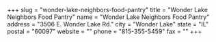 +++
slug = "wonder-lake-neighbors-food-pantry"
title = "Wonder Lake Neighbors Food Pantry"
name = "Wonder Lake Neighbors Food Pantry"
address = "3506 E. Wonder Lake Rd."
city = "Wonder Lake"
state = "IL"
postal = "60097"
website = ""
phone = "815-355-5459"
fax = ""
+++
